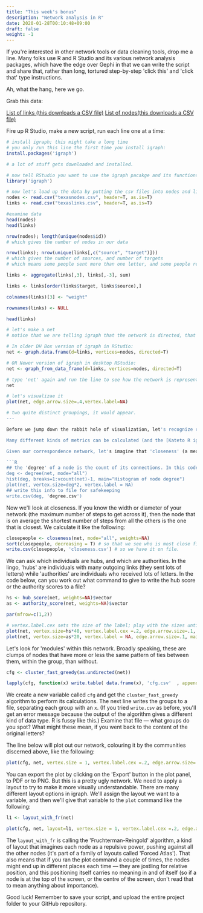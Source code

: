 ```yaml
---
title: "This week's bonus"
description: "Network analysis in R"
date: 2020-01-28T00:10:48+09:00
draft: false
weight: -1
---
```


If you're interested in other network tools or data cleaning tools, drop me a line. Many folks use R and R Studio and its various network analysis packages, which have the edge over Gephi in that we can write the script and share that, rather than long, tortured step-by-step 'click this' and 'click that' type instructions.

Ah, what the hang, here we go.

Grab this data:

[List of links (this downloads a CSV file)](http://workbook.craftingdigitalhistory.ca/supporting%20materials/texaslinks.csv)
[List of nodes(this downloads a CSV file)](http://workbook.craftingdigitalhistory.ca/supporting%20materials/texasnodes.csv)


Fire up R Studio, make a new script, run each line one at a time:

```R
# install igraph; this might take a long time
# you only run this line the first time you install igraph:
install.packages('igraph')

# a lot of stuff gets downloaded and installed.

# now tell RStudio you want to use the igraph pacakge and its functions:
library('igraph')

# now let's load up the data by putting the csv files into nodes and links.
nodes <- read.csv("texasnodes.csv", header=T, as.is=T)
links <- read.csv("texaslinks.csv", header=T, as.is=T)

#examine data
head(nodes)
head(links)

nrow(nodes); length(unique(nodes$id))
# which gives the number of nodes in our data

nrow(links); nrow(unique(links[,c("source", "target")]))
# which gives the number of sources, and number of targets
# which means some people sent more than one letter, and some people received more than one letter

links <- aggregate(links[,3], links[,-3], sum)

links <- links[order(links$target, links$source),]

colnames(links)[3] <- "weight"

rownames(links) <- NULL

head(links)

# let's make a net
# notice that we are telling igraph that the network is directed, that the relationship Alice to Bob is different than Bob's to Alice (Alice is the _sender_, and Bob is the _receiver_)

# In older DH Box version of igraph in RStudio:
net <- graph.data.frame(d=links, vertices=nodes, directed=T)

# OR Newer version of igraph in desktop RStudio:
net <- graph_from_data_frame(d=links, vertices=nodes, directed=T)

# type 'net' again and run the line to see how the network is represented.
net

# let's visualizae it
plot(net, edge.arrow.size=.4,vertex.label=NA)

# two quite distinct groupings, it would appear.
---

Before we jump down the rabbit hole of visualization, let's recognize right now that visualizing a network is only rarely of analytical value. The value of network analysis comes from the various questions we can now start posing of our data when it is represented as a network. In this correspondence network, who is in the centre of the web? To whom would information flow? To whom would information leak? Are there cliques or ingroups? When we identify such individuals, how does that confirm or confound our expectations of the period and place?

Many different kinds of metrics can be calculated (and the [Kateto R igraph tutorial](https://kateto.net/networks-r-igraph) will show you how) but it's always worth remembering that a metric is only meaningful for a given network when we're dealing with similar things — a network of people who write letters to one another; a network of banks that swap mortgages with one another. These are called 'one mode networks'. A network of people connected to the banks they use — a two mode network, because it connects two different kinds of things — might be useful to visualize but the metrics calculated might not be valid if the metric was designed to work on a one-mode network .

Given our correspondence network, let's imagine that 'closeness' (a measure of how central a person is) and 'betweenness' (a measure of how many different strands of the network pass through this person) are the most historically interesting. Further, we're going to try to determine if there are subgroups in our network, cliques.

```R
## the 'degree' of a node is the count of its connections. In this code chunk, we calculate degree, then make both a histogram of the counts and a plot of the network where we size the nodes proportionately to their degree. What do we learn from these two visualizations?
deg <- degree(net, mode="all")
hist(deg, breaks=1:vcount(net)-1, main="Histogram of node degree")
plot(net, vertex.size=deg*2, vertex.label = NA)
## write this info to file for safekeeping
write.csv(deg, 'degree.csv')
```

Now we'll look at closeness. If you know the width or diameter of your network (the maximum number of steps to get across it), then the node that is on average the shortest number of steps from all the others is the one that is closest. We calculate it like the following:

```R
closepeople <- closeness(net, mode="all", weights=NA)
sort(closepeople, decreasing = T) # so that we see who is most close first
write.csv(closepeople, 'closeness.csv') # so we have it on file.
```
We can ask which individuals are hubs, and which are authorities. In the lingo, 'hubs' are individuals with many outgoing links (they sent lots of letters) while 'authorities' are individuals who received lots of letters. In the code below, can you work out what command to give to write the hub score or the authority scores to a file?

```R
hs <- hub_score(net, weights=NA)$vector
as <- authority_score(net, weights=NA)$vector

par(mfrow=c(1,2))

# vertex.label.cex sets the size of the label; play with the sizes until you see something appealing.
plot(net, vertex.size=hs*40, vertex.label.cex =.2, edge.arrow.size=.1, main="Hubs")
plot(net, vertex.size=as*20, vertex.label = NA, edge.arrow.size=.1, main="Authorities")
```
Let's look for 'modules' within this network. Broadly speaking, these are clumps of nodes that have more or less the same pattern of ties between them, within the group, than without.

```R
cfg <- cluster_fast_greedy(as.undirected(net))

lapply(cfg, function(x) write.table( data.frame(x), 'cfg.csv'  , append= T, sep=',' ))
```
We create a new variable called `cfg` and get the `cluster_fast_greedy` algorithm to perform its calculations. The next line writes the groups to a file, separating each group with an `x`. (If you tried `write.csv` as before, you'll get an error message because the output of the algorithm gives a different kind of data type. R is fussy like this.) Examine that file — what groups do you spot? What might these mean, if you went back to the content of the original letters?

The line below will plot out our network, colouring it by the communities discerned above, like the following:

```R
plot(cfg, net, vertex.size = 1, vertex.label.cex =.2, edge.arrow.size=.1, main="Communities")
```

You can export the plot by clicking on the 'Export' button in the plot panel, to PDF or to PNG. But this is a pretty ugly network. We need to apply a layout to try to make it more visually understandable. There are many different layout options in igraph. We'll assign the layout we want to a variable, and then we'll give that variable to the `plot` command like the following:

```R
l1 <- layout_with_fr(net)

plot(cfg, net, layout=l1, vertex.size = 1, vertex.label.cex =.2, edge.arrow.size=.1, main="Communities")
```
The `layout_with_fr` is calling the 'Fruchterman-Reingold' algorithm, a kind of layout that imagines each node as a repulsive power, pushing against all the other nodes (it's part of a family of layouts called 'Forced Atlas'). That also means that if you ran the plot command a couple of times, the nodes might end up in different places each time — they are jostling for relative position, and this positioning itself carries no meaning in and of itself (so if a node is at the top of the screen, or the centre of the screen, don't read that to mean anything about importance).

Good luck! Remember to save your script, and upload the entire project folder to your GitHub repository.
